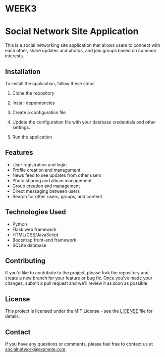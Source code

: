 # WEEK3
# Social Network Site Application

This is a social networking site application that allows users to connect with each other, share updates and photos, and join groups based on common interests.

## Installation

To install the application, follow these steps

1. Clone the repository

2. Install dependencies

3. Create a configuration file

4. Update the configuration file with your database credentials and other settings.

5. Run the application


## Features

- User registration and login
- Profile creation and management
- News feed to see updates from other users
- Photo sharing and album management
- Group creation and management
- Direct messaging between users
- Search for other users, groups, and content

## Technologies Used

- Python
- Flask web framework
- HTML/CSS/JavaScript
- Bootstrap front-end framework
- SQLite database

## Contributing

If you'd like to contribute to the project, please fork the repository and create a new branch for your feature or bug fix. Once you've made your changes, submit a pull request and we'll review it as soon as possible.

## License

This project is licensed under the MIT License - see the [LICENSE](LICENSE) file for details.

## Contact

If you have any questions or comments, please feel free to contact us at socialnetwork@example.com.
